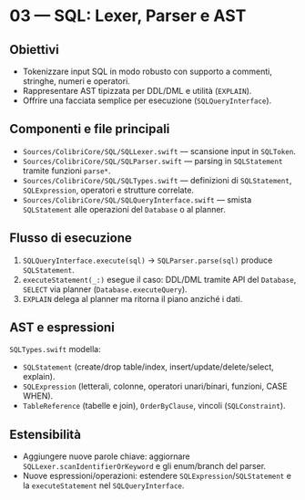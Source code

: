 03 — SQL: Lexer, Parser e AST
=============================

Obiettivi
---------
- Tokenizzare input SQL in modo robusto con supporto a commenti, stringhe, numeri e operatori.
- Rappresentare AST tipizzata per DDL/DML e utilità (`EXPLAIN`).
- Offrire una facciata semplice per esecuzione (`SQLQueryInterface`).

Componenti e file principali
----------------------------
- `Sources/ColibriCore/SQL/SQLLexer.swift` — scansione input in `SQLToken`.
- `Sources/ColibriCore/SQL/SQLParser.swift` — parsing in `SQLStatement` tramite funzioni `parse*`.
- `Sources/ColibriCore/SQL/SQLTypes.swift` — definizioni di `SQLStatement`, `SQLExpression`, operatori e strutture correlate.
- `Sources/ColibriCore/SQL/SQLQueryInterface.swift` — smista `SQLStatement` alle operazioni del `Database` o al planner.

Flusso di esecuzione
--------------------
1. `SQLQueryInterface.execute(sql)` → `SQLParser.parse(sql)` produce `SQLStatement`.
2. `executeStatement(_:)` esegue il caso: DDL/DML tramite API del `Database`, `SELECT` via planner (`Database.executeQuery`).
3. `EXPLAIN` delega al planner ma ritorna il piano anziché i dati.

AST e espressioni
------------------
`SQLTypes.swift` modella:
- `SQLStatement` (create/drop table/index, insert/update/delete/select, explain).
- `SQLExpression` (letterali, colonne, operatori unari/binari, funzioni, CASE WHEN).
- `TableReference` (tabelle e join), `OrderByClause`, vincoli (`SQLConstraint`).

Estensibilità
-------------
- Aggiungere nuove parole chiave: aggiornare `SQLLexer.scanIdentifierOrKeyword` e gli enum/branch del parser.
- Nuove espressioni/operazioni: estendere `SQLExpression`/`SQLStatement` e la `executeStatement` nel `SQLQueryInterface`.

